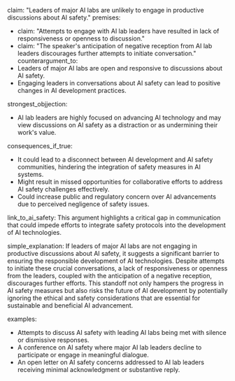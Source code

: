 claim: "Leaders of major AI labs are unlikely to engage in productive discussions about AI safety."
premises:
  - claim: "Attempts to engage with AI lab leaders have resulted in lack of responsiveness or openness to discussion."
  - claim: "The speaker's anticipation of negative reception from AI lab leaders discourages further attempts to initiate conversation."
counterargument_to:
  - Leaders of major AI labs are open and responsive to discussions about AI safety.
  - Engaging leaders in conversations about AI safety can lead to positive changes in AI development practices.

strongest_objjection:
  - AI lab leaders are highly focused on advancing AI technology and may view discussions on AI safety as a distraction or as undermining their work's value.

consequences_if_true:
  - It could lead to a disconnect between AI development and AI safety communities, hindering the integration of safety measures in AI systems.
  - Might result in missed opportunities for collaborative efforts to address AI safety challenges effectively.
  - Could increase public and regulatory concern over AI advancements due to perceived negligence of safety issues.

link_to_ai_safety: This argument highlights a critical gap in communication that could impede efforts to integrate safety protocols into the development of AI technologies.

simple_explanation:
If leaders of major AI labs are not engaging in productive discussions about AI safety, it suggests a significant barrier to ensuring the responsible development of AI technologies. Despite attempts to initiate these crucial conversations, a lack of responsiveness or openness from the leaders, coupled with the anticipation of a negative reception, discourages further efforts. This standoff not only hampers the progress in AI safety measures but also risks the future of AI development by potentially ignoring the ethical and safety considerations that are essential for sustainable and beneficial AI advancement.

examples:
  - Attempts to discuss AI safety with leading AI labs being met with silence or dismissive responses.
  - A conference on AI safety where major AI lab leaders decline to participate or engage in meaningful dialogue.
  - An open letter on AI safety concerns addressed to AI lab leaders receiving minimal acknowledgment or substantive reply.